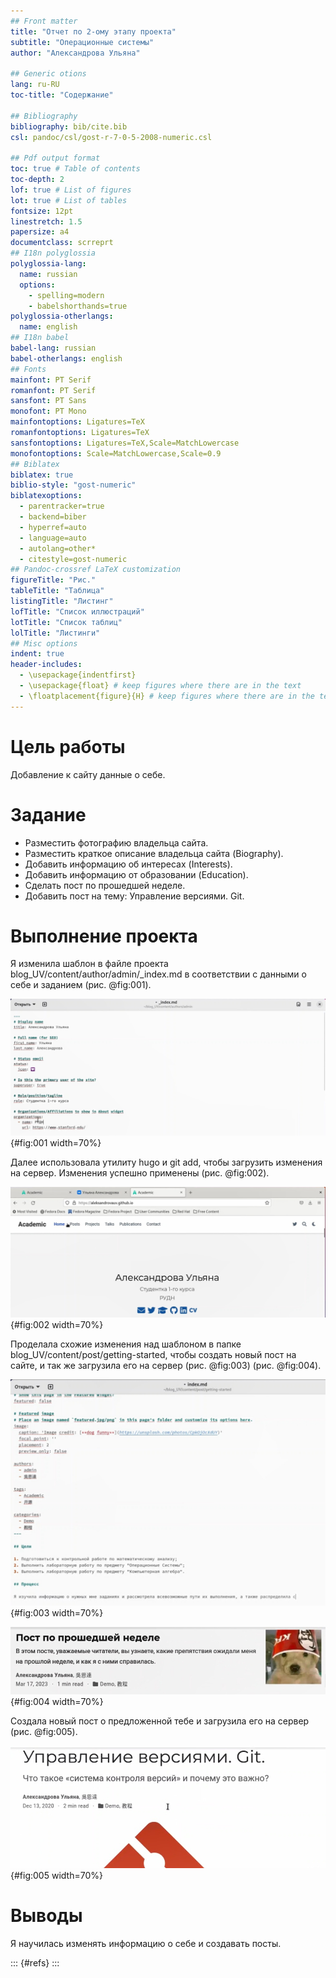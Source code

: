 ```yaml
---
## Front matter
title: "Отчет по 2-ому этапу проекта"
subtitle: "Операционные системы"
author: "Александрова Ульяна"

## Generic otions
lang: ru-RU
toc-title: "Содержание"

## Bibliography
bibliography: bib/cite.bib
csl: pandoc/csl/gost-r-7-0-5-2008-numeric.csl

## Pdf output format
toc: true # Table of contents
toc-depth: 2
lof: true # List of figures
lot: true # List of tables
fontsize: 12pt
linestretch: 1.5
papersize: a4
documentclass: scrreprt
## I18n polyglossia
polyglossia-lang:
  name: russian
  options:
	- spelling=modern
	- babelshorthands=true
polyglossia-otherlangs:
  name: english
## I18n babel
babel-lang: russian
babel-otherlangs: english
## Fonts
mainfont: PT Serif
romanfont: PT Serif
sansfont: PT Sans
monofont: PT Mono
mainfontoptions: Ligatures=TeX
romanfontoptions: Ligatures=TeX
sansfontoptions: Ligatures=TeX,Scale=MatchLowercase
monofontoptions: Scale=MatchLowercase,Scale=0.9
## Biblatex
biblatex: true
biblio-style: "gost-numeric"
biblatexoptions:
  - parentracker=true
  - backend=biber
  - hyperref=auto
  - language=auto
  - autolang=other*
  - citestyle=gost-numeric
## Pandoc-crossref LaTeX customization
figureTitle: "Рис."
tableTitle: "Таблица"
listingTitle: "Листинг"
lofTitle: "Список иллюстраций"
lotTitle: "Список таблиц"
lolTitle: "Листинги"
## Misc options
indent: true
header-includes:
  - \usepackage{indentfirst}
  - \usepackage{float} # keep figures where there are in the text
  - \floatplacement{figure}{H} # keep figures where there are in the text
---
```


# Цель работы

Добавление к сайту данные о себе.

# Задание

* Разместить фотографию владельца сайта.
* Разместить краткое описание владельца сайта (Biography).
* Добавить информацию об интересах (Interests).
* Добавить информацию от образовании (Education).
* Сделать пост по прошедшей неделе.
* Добавить пост на тему: Управление версиями. Git.

# Выполнение проекта

Я изменила шаблон в файле проекта blog_UV/content/author/admin/_index.md в соответствии с данными о себе и заданием (рис. @fig:001).

![Изменение шаблона сайта](image/1){#fig:001 width=70%}

Далее использовала утилиту hugo и git add, чтобы загрузить изменения на сервер. Изменения успешно применены (рис. @fig:002).

![Применение](image/2){#fig:002 width=70%}

Проделала схожие изменения над шаблоном в папке blog_UV/content/post/getting-started, чтобы создать новый пост на сайте, и так же загрузила его на сервер (рис. @fig:003) (рис. @fig:004).

![Изменение шаблона поста](image/3){#fig:003 width=70%}

![Созданный пост](image/4){#fig:004 width=70%}

Создала новый пост о предложенной тебе и загрузила его на сервер (рис. @fig:005).

![Новый пост по теме задания](image/5){#fig:005 width=70%}

# Выводы

Я научилась изменять информацию о себе и создавать посты.


::: {#refs}
:::
